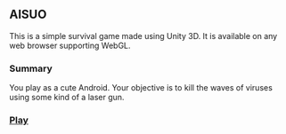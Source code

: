 ## AISUO

This is a simple survival game made using Unity 3D. It is available on any web browser supporting WebGL.

### Summary

You play as a cute Android. Your objective is to kill the waves of viruses using some kind of a laser gun.

### [Play](https://fsinan.github.io/AISUOGame/)
